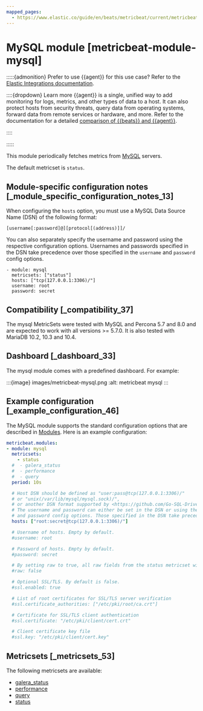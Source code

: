 ```yaml
---
mapped_pages:
  - https://www.elastic.co/guide/en/beats/metricbeat/current/metricbeat-module-mysql.html
---
```


# MySQL module [metricbeat-module-mysql]

:::::{admonition} Prefer to use {{agent}} for this use case?
Refer to the [Elastic Integrations documentation](integration-docs://reference/mysql.md).

::::{dropdown} Learn more
{{agent}} is a single, unified way to add monitoring for logs, metrics, and other types of data to a host. It can also protect hosts from security threats, query data from operating systems, forward data from remote services or hardware, and more. Refer to the documentation for a detailed [comparison of {{beats}} and {{agent}}](docs-content://reference/ingestion-tools/fleet/index.md).

::::


:::::


This module periodically fetches metrics from [MySQL](https://www.mysql.com/) servers.

The default metricset is `status`.


## Module-specific configuration notes [_module_specific_configuration_notes_13]

When configuring the `hosts` option, you must use a MySQL Data Source Name (DSN) of the following format:

```
[username[:password]@][protocol[(address)]]/
```

You can also separately specify the username and password using the respective configuration options. Usernames and passwords specified in the DSN take precedence over those specified in the `username` and `password` config options.

```
- module: mysql
  metricsets: ["status"]
  hosts: ["tcp(127.0.0.1:3306)/"]
  username: root
  password: secret
```


## Compatibility [_compatibility_37]

The mysql MetricSets were tested with MySQL and Percona 5.7 and 8.0 and are expected to work with all versions >= 5.7.0. It is also tested with MariaDB 10.2, 10.3 and 10.4.


## Dashboard [_dashboard_33]

The mysql module comes with a predefined dashboard. For example:

:::{image} images/metricbeat-mysql.png
:alt: metricbeat mysql
:::


## Example configuration [_example_configuration_46]

The MySQL module supports the standard configuration options that are described in [Modules](/reference/metricbeat/configuration-metricbeat.md). Here is an example configuration:

```yaml
metricbeat.modules:
- module: mysql
  metricsets:
    - status
  #  - galera_status
  #  - performance
  #  - query
  period: 10s

  # Host DSN should be defined as "user:pass@tcp(127.0.0.1:3306)/"
  # or "unix(/var/lib/mysql/mysql.sock)/",
  # or another DSN format supported by <https://github.com/Go-SQL-Driver/MySQL/>.
  # The username and password can either be set in the DSN or using the username
  # and password config options. Those specified in the DSN take precedence.
  hosts: ["root:secret@tcp(127.0.0.1:3306)/"]

  # Username of hosts. Empty by default.
  #username: root

  # Password of hosts. Empty by default.
  #password: secret

  # By setting raw to true, all raw fields from the status metricset will be added to the event.
  #raw: false

  # Optional SSL/TLS. By default is false.
  #ssl.enabled: true

  # List of root certificates for SSL/TLS server verification
  #ssl.certificate_authorities: ["/etc/pki/root/ca.crt"]

  # Certificate for SSL/TLS client authentication
  #ssl.certificate: "/etc/pki/client/cert.crt"

  # Client certificate key file
  #ssl.key: "/etc/pki/client/cert.key"
```


## Metricsets [_metricsets_53]

The following metricsets are available:

* [galera_status](/reference/metricbeat/metricbeat-metricset-mysql-galera_status.md)
* [performance](/reference/metricbeat/metricbeat-metricset-mysql-performance.md)
* [query](/reference/metricbeat/metricbeat-metricset-mysql-query.md)
* [status](/reference/metricbeat/metricbeat-metricset-mysql-status.md)






